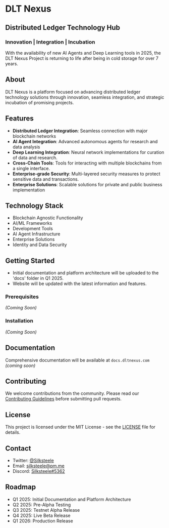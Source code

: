 # DLT Nexus

## Distributed Ledger Technology Hub

### Innovation | Integration | Incubation

With the availability of new AI Agents and Deep Learning tools in 2025, the DLT Nexus Project is returning to life after being in cold storage for over 7 years.

## About

DLT Nexus is a platform focused on advancing distributed ledger technology solutions through innovation, seamless integration, and strategic incubation of promising projects.

## Features

- **Distributed Ledger Integration**: Seamless connection with major blockchain networks
- **AI Agent Integration**: Advanced autonomous agents for research and data analysis
- **Deep Learning Integration**: Neural network implementations for curation of data and research.
- **Cross-Chain Tools**: Tools for interacting with multiple blockchains from a single interface.
- **Enterprise-grade Security**: Multi-layered security measures to protect sensitive data and transactions.
- **Enterprise Solutions**: Scalable solutions for private and public business implementation

## Technology Stack

- Blockchain Agnostic Functionality
- AI/ML Frameworks
- Development Tools
- AI Agent Infrastructure
- Enterprise Solutions
- Identity and Data Security

## Getting Started

- Initial documentation and platform architecture will be uploaded to the 'docs' folder in Q1 2025.
- Website will be updated with the latest information and features.

### Prerequisites

_(Coming Soon)_

### Installation

_(Coming Soon)_

## Documentation

Comprehensive documentation will be available at `docs.dltnexus.com` _(coming soon)_

## Contributing

We welcome contributions from the community. Please read our [Contributing Guidelines](CONTRIBUTING.md) before submitting pull requests.

## License

This project is licensed under the MIT License - see the [LICENSE](LICENSE) file for details.

## Contact

- Twitter: [@Silksteele](https://x.com/Silksteele)
- Email: [silksteele@pm.me](mailto:silksteele@pm.me)
- Discord: [Silksteele#5362](https://discord.com/users/Silksteele#5362)

## Roadmap

- Q1 2025: Initial Documentation and Platform Architecture
- Q2 2025: Pre-Alpha Testing
- Q3 2025: Testnet Alpha Release
- Q4 2025: Live Beta Release
- Q1 2026: Production Release
